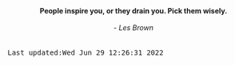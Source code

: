 
<div align="center"><b><span>People inspire you, or they drain you. Pick them wisely.</span></b><br><br><i> - Les Brown</i></div>
<br><br><kbd>Last updated:Wed Jun 29 12:26:31 2022</kbd>